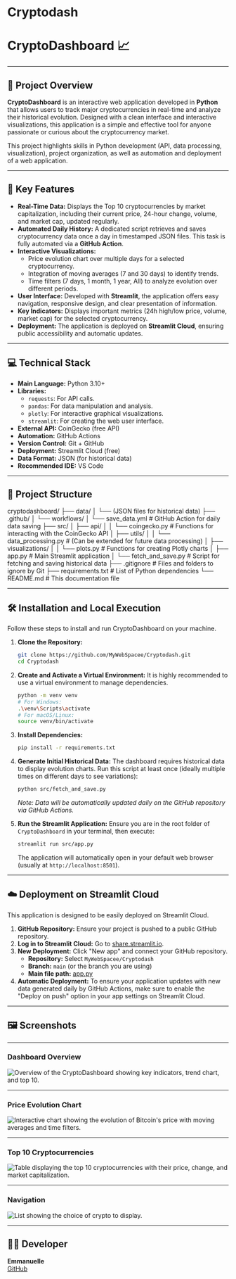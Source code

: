 # Cryptodash
# CryptoDashboard 📈

---

## 🎯 Project Overview

**CryptoDashboard** is an interactive web application developed in **Python** that allows users to track major cryptocurrencies in real-time and analyze their historical evolution. Designed with a clean interface and interactive visualizations, this application is a simple and effective tool for anyone passionate or curious about the cryptocurrency market.

This project highlights skills in Python development (API, data processing, visualization), project organization, as well as automation and deployment of a web application.

---

## 🚀 Key Features

* **Real-Time Data:** Displays the Top 10 cryptocurrencies by market capitalization, including their current price, 24-hour change, volume, and market cap, updated regularly.
* **Automated Daily History:** A dedicated script retrieves and saves cryptocurrency data once a day in timestamped JSON files. This task is fully automated via a **GitHub Action**.
* **Interactive Visualizations:**
    * Price evolution chart over multiple days for a selected cryptocurrency.
    * Integration of moving averages (7 and 30 days) to identify trends.
    * Time filters (7 days, 1 month, 1 year, All) to analyze evolution over different periods.
* **User Interface:** Developed with **Streamlit**, the application offers easy navigation, responsive design, and clear presentation of information.
* **Key Indicators:** Displays important metrics (24h high/low price, volume, market cap) for the selected cryptocurrency.
* **Deployment:** The application is deployed on **Streamlit Cloud**, ensuring public accessibility and automatic updates.

---

## 💻 Technical Stack

* **Main Language:** Python 3.10+
* **Libraries:**
    * `requests`: For API calls.
    * `pandas`: For data manipulation and analysis.
    * `plotly`: For interactive graphical visualizations.
    * `streamlit`: For creating the web user interface.
* **External API:** CoinGecko (free API)
* **Automation:** GitHub Actions
* **Version Control:** Git + GitHub
* **Deployment:** Streamlit Cloud (free)
* **Data Format:** JSON (for historical data)
* **Recommended IDE:** VS Code

---

## 📂 Project Structure
cryptodashboard/
├── data/
│   └── (JSON files for historical data)
├── .github/
│   └── workflows/
│       └── save_data.yml        # GitHub Action for daily data saving
├── src/
│   ├── api/
│   │   └── coingecko.py         # Functions for interacting with the CoinGecko API
│   ├── utils/
│   │   └── data_processing.py   # (Can be extended for future data processing)
│   ├── visualizations/
│   │   └── plots.py             # Functions for creating Plotly charts
│   ├── app.py                   # Main Streamlit application
│   └── fetch_and_save.py        # Script for fetching and saving historical data
├── .gitignore                   # Files and folders to ignore by Git
├── requirements.txt             # List of Python dependencies
└── README.md                    # This documentation file

---

## 🛠️ Installation and Local Execution

Follow these steps to install and run CryptoDashboard on your machine.

1.  **Clone the Repository:**
    ```bash
    git clone https://github.com/MyWebSpacee/Cryptodash.git
    cd Cryptodash
    ```

2.  **Create and Activate a Virtual Environment:**
    It is highly recommended to use a virtual environment to manage dependencies.
    ```bash
    python -m venv venv
    # For Windows:
    .\venv\Scripts\activate
    # For macOS/Linux:
    source venv/bin/activate
    ```

3.  **Install Dependencies:**
    ```bash
    pip install -r requirements.txt
    ```

4.  **Generate Initial Historical Data:**
    The dashboard requires historical data to display evolution charts. Run this script at least once (ideally multiple times on different days to see variations):
    ```bash
    python src/fetch_and_save.py
    ```
    *Note: Data will be automatically updated daily on the GitHub repository via GitHub Actions.*

5.  **Run the Streamlit Application:**
    Ensure you are in the root folder of `CryptoDashboard` in your terminal, then execute:
    ```bash
    streamlit run src/app.py
    ```
    The application will automatically open in your default web browser (usually at `http://localhost:8501`).

---

## ☁️ Deployment on Streamlit Cloud

This application is designed to be easily deployed on Streamlit Cloud.

1.  **GitHub Repository:** Ensure your project is pushed to a public GitHub repository.
2.  **Log in to Streamlit Cloud:** Go to [share.streamlit.io](https://share.streamlit.io/).
3.  **New Deployment:** Click "New app" and connect your GitHub repository.
    * **Repository:** Select `MyWebSpacee/Cryptodash`
    * **Branch:** `main` (or the branch you are using)
    * **Main file path:** [app.py](http://_vscodecontentref_/0)
4.  **Automatic Deployment:** To ensure your application updates with new data generated daily by GitHub Actions, make sure to enable the "Deploy on push" option in your app settings on Streamlit Cloud.

---

## 🖼️ Screenshots

---

### Dashboard Overview
![Overview of the CryptoDashboard showing key indicators, trend chart, and top 10.](assets/images/Cryptodash_overview.PNG)

---

### Price Evolution Chart
![Interactive chart showing the evolution of Bitcoin's price with moving averages and time filters.](assets/images/Price_Evolution.PNG)

---

### Top 10 Cryptocurrencies
![Table displaying the top 10 cryptocurrencies with their price, change, and market capitalization.](assets/images/Top_10_Table.PNG)

---

### Navigation
![List showing the choice of crypto to display.](assets/images/Navigation.PNG)

---

## 🧑‍💻 Developer

**Emmanuelle**  
[GitHub](https://github.com/MyWebSpacee)
